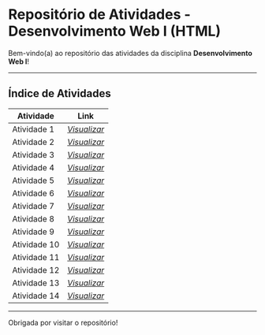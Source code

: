 # Repositório de Atividades - Desenvolvimento Web I (HTML)

Bem-vindo(a) ao repositório das atividades da disciplina **Desenvolvimento Web I**!

---

## Índice de Atividades

| Atividade | Link |
|-----------|------|
| Atividade 1 | [_Visualizar_](https://github.com/thaylizesant0s/Atividades-WEB-I---HTML/blob/main/Atividade1.html) |
| Atividade 2 | [_Visualizar_](https://github.com/thaylizesant0s/Atividades-WEB-I---HTML/blob/main/Atividade2.html) |
| Atividade 3 | [_Visualizar_](https://github.com/thaylizesant0s/Atividades-WEB-I---HTML/blob/main/Atividade3.html) |
| Atividade 4 | [_Visualizar_](https://github.com/thaylizesant0s/Atividades-WEB-I---HTML/blob/main/Atividade4.html) |
| Atividade 5 | [_Visualizar_](https://github.com/thaylizesant0s/Atividades-WEB-I---HTML/blob/main/Atividade5.html) |
| Atividade 6 | [_Visualizar_](https://github.com/thaylizesant0s/Atividades-WEB-I---HTML/blob/main/Atividade6.html) |
| Atividade 7 | [_Visualizar_](https://github.com/thaylizesant0s/Atividades-WEB-I---HTML/blob/main/Atividade7.html) |
| Atividade 8 | [_Visualizar_](https://github.com/thaylizesant0s/Atividades-WEB-I---HTML/blob/main/Atividade8.html) |
| Atividade 9 | [_Visualizar_](https://github.com/thaylizesant0s/Atividades-WEB-I---HTML/blob/main/Atividade9.html) |
| Atividade 10 | [_Visualizar_](https://github.com/thaylizesant0s/Atividades-WEB-I---HTML/blob/main/Atividade10.html) |
| Atividade 11 | [_Visualizar_](https://github.com/thaylizesant0s/Atividades-WEB-I---HTML/blob/main/Atividade11.html) |
| Atividade 12 | [_Visualizar_](https://github.com/thaylizesant0s/Atividades-WEB-I---HTML/blob/main/Atividade12.html) |
| Atividade 13 | [_Visualizar_](https://github.com/thaylizesant0s/Atividades-WEB-I---HTML/blob/main/Atividade13.html) |
| Atividade 14 | [_Visualizar_](https://github.com/thaylizesant0s/Atividades-WEB-I---HTML/blob/main/Atividade14.html) |

---

Obrigada por visitar o repositório!
